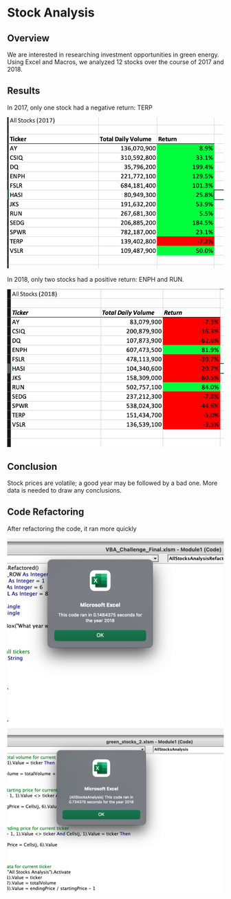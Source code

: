 # Stock Analysis

## Overview

We are interested in researching investment opportunities in green energy. Using Excel and Macros, we analyzed 12 stocks over the course of 2017 and 2018.

## Results

In 2017, only one stock had a negative return: TERP

![2017 Stock Returns](Resources/AllStocks2017.png)

In 2018, only two stocks had a positive return: ENPH and RUN.

![2018 Stock Returns](Resources/Stocks_2018.png)

## Conclusion

Stock prices are volatile; a good year may be followed by a bad one. More data is needed to draw any conclusions.

## Code Refactoring

After refactoring the code, it ran more quickly

![2018 Stock Returns Refactored](Resources/Stocks_Refactored_2018.png)
![2018 Stock Returns Refactored](Resources/AllStocksAnalysis_2018.png)
